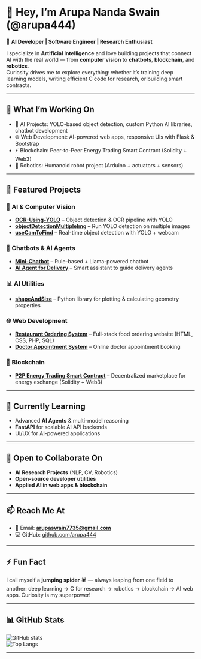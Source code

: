 # 👋 Hey, I’m Arupa Nanda Swain (@arupa444)

🚀 **AI Developer | Software Engineer | Research Enthusiast**  

I specialize in **Artificial Intelligence** and love building projects that connect AI with the real world — from **computer vision** to **chatbots**, **blockchain**, and **robotics**.  
Curiosity drives me to explore everything: whether it’s training deep learning models, writing efficient C code for research, or building smart contracts.

---

## 🔭 What I’m Working On
- 🤖 AI Projects: YOLO-based object detection, custom Python AI libraries, chatbot development  
- 🌐 Web Development: AI-powered web apps, responsive UIs with Flask & Bootstrap  
- ⚡ Blockchain: Peer-to-Peer Energy Trading Smart Contract (Solidity + Web3)  
- 🔌 Robotics: Humanoid robot project (Arduino + actuators + sensors)  

---

## 🌟 Featured Projects

### 🧠 AI & Computer Vision
- [**OCR-Using-YOLO**](https://github.com/arupa444/OCR-Using-YOLO) – Object detection & OCR pipeline with YOLO  
- [**objectDetectionMultipleImg**](https://github.com/arupa444/objectDetectionMultipleImg) – Run YOLO detection on multiple images  
- [**useCamToFind**](https://github.com/arupa444/useCamToFind) – Real-time object detection with YOLO + webcam  

### 💬 Chatbots & AI Agents
- [**Mini-Chatbot**](https://github.com/arupa444/Mini-Chatbot) – Rule-based + Llama-powered chatbot  
- [**AI Agent for Delivery**](https://github.com/arupa444/Delivery-AI-Agent) – Smart assistant to guide delivery agents  

### 📊 AI Utilities
- [**shapeAndSize**](https://github.com/arupa444/shapeAndSize) – Python library for plotting & calculating geometry properties  

### 🌐 Web Development
- [**Restaurant Ordering System**](https://github.com/arupa444/Restaurant-Food-Ordering) – Full-stack food ordering website (HTML, CSS, PHP, SQL)  
- [**Doctor Appointment System**](https://github.com/arupa444/Doctor-Appointment) – Online doctor appointment booking  

### 🔗 Blockchain
- [**P2P Energy Trading Smart Contract**](https://github.com/arupa444/P2P-Energy-Trading) – Decentralized marketplace for energy exchange (Solidity + Web3)  

---

## 🌱 Currently Learning
- Advanced **AI Agents** & multi-model reasoning  
- **FastAPI** for scalable AI API backends  
- UI/UX for AI-powered applications  

---

## 🤝 Open to Collaborate On
- **AI Research Projects** (NLP, CV, Robotics)  
- **Open-source developer utilities**  
- **Applied AI in web apps & blockchain**  

---

## 📫 Reach Me At
- 📧 Email: **arupaswain7735@gmail.com**  
- 💻 GitHub: [github.com/arupa444](https://github.com/arupa444)  

---

## ⚡ Fun Fact
I call myself a **jumping spider** 🕷️ — always leaping from one field to another: deep learning → C for research → robotics → blockchain → AI web apps. Curiosity is my superpower!  

---

## 📊 GitHub Stats
![GitHub stats](https://github-readme-stats.vercel.app/api?username=arupa444&show_icons=true&theme=radical)  
![Top Langs](https://github-readme-stats.vercel.app/api/top-langs/?username=arupa444&layout=compact&theme=radical)

---
<!--
✨ This repository is special because its `README.md` appears on your GitHub profile.  
-->
